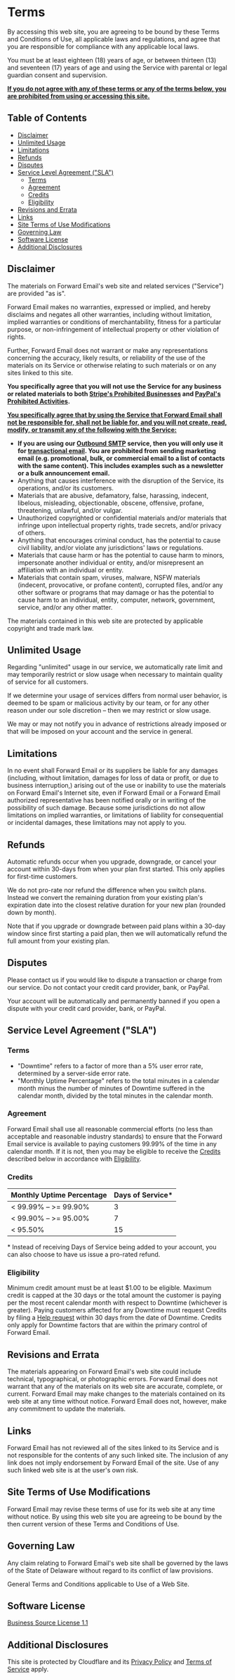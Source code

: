 # Terms

By accessing this web site, you are agreeing to be bound by these Terms and Conditions of Use, all applicable laws and regulations, and agree that you are responsible for compliance with any applicable local laws.

You must be at least eighteen (18) years of age, or between thirteen (13) and seventeen (17) years of age and using the Service with parental or legal guardian consent and supervision.

<u>**If you do not agree with any of these terms or any of the terms below, you are prohibited from using or accessing this site.**</u>


## Table of Contents

* [Disclaimer](#disclaimer)
* [Unlimited Usage](#unlimited-usage)
* [Limitations](#limitations)
* [Refunds](#refunds)
* [Disputes](#disputes)
* [Service Level Agreement ("SLA")](#service-level-agreement-sla)
  * [Terms](#terms-1)
  * [Agreement](#agreement)
  * [Credits](#credits)
  * [Eligibility](#eligibility)
* [Revisions and Errata](#revisions-and-errata)
* [Links](#links)
* [Site Terms of Use Modifications](#site-terms-of-use-modifications)
* [Governing Law](#governing-law)
* [Software License](#software-license)
* [Additional Disclosures](#additional-disclosures)


## Disclaimer

The materials on Forward Email's web site and related services ("Service") are provided "as is".

Forward Email makes no warranties, expressed or implied, and hereby disclaims and negates all other warranties, including without limitation, implied warranties or conditions of merchantability, fitness for a particular purpose, or non-infringement of intellectual property or other violation of rights.

Further, Forward Email does not warrant or make any representations concerning the accuracy, likely results, or reliability of the use of the materials on its Service or otherwise relating to such materials or on any sites linked to this site.

**You specifically agree that you will not use the Service for any business or related materials to both [Stripe's Prohibited Businesses](https://stripe.com/legal/restricted-businesses) and [PayPal's Prohibited Activities](https://www.paypal.com/us/legalhub/acceptableuse-full).**

<u>**You specifically agree that by using the Service that Forward Email shall not be responsible for, shall not be liable for, and you will not create, read, modify, or transmit any of the following with the Service:**</u>

* **If you are using our [Outbound SMTP](/faq#do-you-support-sending-email-with-smtp) service, then you will only use it for [transactional email](https://wikipedia.org/wiki/Email_marketing#Transactional_emails). You are prohibited from sending marketing email (e.g. promotional, bulk, or commercial email to a list of contacts with the same content).  This includes examples such as a newsletter or a bulk announcement email.**
* Anything that causes interference with the disruption of the Service, its operations, and/or its customers.
* Materials that are abusive, defamatory, false, harassing, indecent, libelous, misleading, objectionable, obscene, offensive, profane, threatening, unlawful, and/or vulgar.
* Unauthorized copyrighted or confidential materials and/or materials that infringe upon intellectual property rights, trade secrets, and/or privacy of others.
* Anything that encourages criminal conduct, has the potential to cause civil liability, and/or violate any jurisdictions' laws or regulations.
* Materials that cause harm or has the potential to cause harm to minors, impersonate another individual or entity, and/or misrepresent an affiliation with an individual or entity.
* Materials that contain spam, viruses, malware, NSFW materials (indecent, provocative, or profane content), corrupted files, and/or any other software or programs that may damage or has the potential to cause harm to an individual, entity, computer, network, government, service, and/or any other matter.

The materials contained in this web site are protected by applicable copyright and trade mark law.


## Unlimited Usage

Regarding "unlimited" usage in our service, we automatically rate limit and may temporarily restrict or slow usage when necessary to maintain quality of service for all customers.

If we determine your usage of services differs from normal user behavior, is deemed to be spam or malicious activity by our team, or for any other reason under our sole discretion – then we may restrict or slow usage.

We may or may not notify you in advance of restrictions already imposed or that will be imposed on your account and the service in general.


## Limitations

In no event shall Forward Email or its suppliers be liable for any damages (including, without limitation, damages for loss of data or profit, or due to business interruption,) arising out of the use or inability to use the materials on Forward Email's Internet site, even if Forward Email or a Forward Email authorized representative has been notified orally or in writing of the possibility of such damage. Because some jurisdictions do not allow limitations on implied warranties, or limitations of liability for consequential or incidental damages, these limitations may not apply to you.


## Refunds

Automatic refunds occur when you upgrade, downgrade, or cancel your account within 30-days from when your plan first started.  This only applies for first-time customers.

We do not pro-rate nor refund the difference when you switch plans. Instead we convert the remaining duration from your existing plan's expiration date into the closest relative duration for your new plan (rounded down by month).

Note that if you upgrade or downgrade between paid plans within a 30-day window since first starting a paid plan, then we will automatically refund the full amount from your existing plan.


## Disputes

Please contact us if you would like to dispute a transaction or charge from our service.  Do not contact your credit card provider, bank, or PayPal.

Your account will be automatically and permanently banned if you open a dispute with your credit card provider, bank, or PayPal.


## Service Level Agreement ("SLA")

### Terms

* "Downtime" refers to a factor of more than a 5% user error rate, determined by a server-side error rate.
* "Monthly Uptime Percentage" refers to the total minutes in a calendar month minus the number of minutes of Downtime suffered in the calendar month, divided by the total minutes in the calendar month.

### Agreement

Forward Email shall use all reasonable commercial efforts (no less than acceptable and reasonable industry standards) to ensure that the Forward Email service is available to paying customers 99.99% of the time in any calendar month.  If it is not, then you may be eligible to receive the [Credits](#credits) described below in accordance with [Eligibility](#eligibility).

### Credits

| Monthly Uptime Percentage | Days of Service* |
| ------------------------- | ---------------- |
| < 99.99% – >= 99.90%      | 3                |
| < 99.90% – >= 95.00%      | 7                |
| < 95.50%                  | 15               |

\* Instead of receiving Days of Service being added to your account, you can also choose to have us issue a pro-rated refund.

### Eligibility

Minimum credit amount must be at least $1.00 to be eligible.  Maximum credit is capped at the 30 days or the total amount the customer is paying per the most recent calendar month with respect to Downtime (whichever is greater).  Paying customers affected for any Downtime must request Credits by filing a [Help request](/help) within 30 days from the date of Downtime.  Credits only apply for Downtime factors that are within the primary control of Forward Email.


## Revisions and Errata

The materials appearing on Forward Email's web site could include technical, typographical, or photographic errors. Forward Email does not warrant that any of the materials on its web site are accurate, complete, or current. Forward Email may make changes to the materials contained on its web site at any time without notice. Forward Email does not, however, make any commitment to update the materials.


## Links

Forward Email has not reviewed all of the sites linked to its Service and is not responsible for the contents of any such linked site. The inclusion of any link does not imply endorsement by Forward Email of the site. Use of any such linked web site is at the user's own risk.


## Site Terms of Use Modifications

Forward Email may revise these terms of use for its web site at any time without notice. By using this web site you are agreeing to be bound by the then current version of these Terms and Conditions of Use.


## Governing Law

Any claim relating to Forward Email's web site shall be governed by the laws of the State of Delaware without regard to its conflict of law provisions.

General Terms and Conditions applicable to Use of a Web Site.


## Software License

[Business Source License 1.1](https://github.com/forwardemail/forwardemail.net/blob/master/LICENSE)


## Additional Disclosures

This site is protected by Cloudflare and its [Privacy Policy](https://www.cloudflare.com/privacypolicy/) and [Terms of Service](https://www.cloudflare.com/website-terms/) apply.
